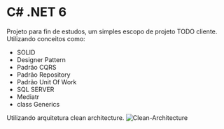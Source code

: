 # C# .NET 6

Projeto para fin de estudos, um simples escopo de projeto TODO cliente.
Utilizando conceitos como:
  - SOLID
  - Designer Pattern
  - Padrão CQRS
  - Padrão Repository
  - Padrão Unit Of Work
  - SQL SERVER
  - Mediatr
  - class Generics
 
Utilizando arquitetura clean architecture.
![Clean-Architecture](https://user-images.githubusercontent.com/9687518/145725076-31ffaf3e-a057-42fc-a0df-5761b8f10399.png)
